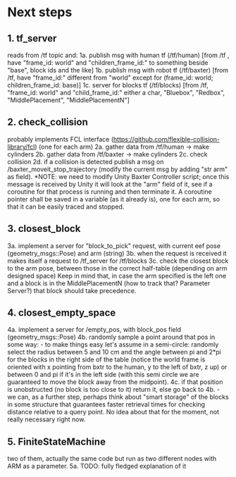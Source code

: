 
# Next steps

## 1. tf_server

reads from /tf topic and:
 1a. publish msg with human tf 	(/tf/human) [from /tf , have "frame_id: world" and "children_frame_id:" to something beside "base", block ids and the like]
 1b. publish msg with robot tf 	(/tf/baxter) [from /tf, have "frame_id:" different from "world" except for (frame_id: world; children_frame_id: base)]
 1c. server for blocks tf 		(/tf/blocks) [from /tf, "frame_id: world" and "child_frame_id:" either a char, "Bluebox", "Redbox", "MiddlePlacement", "MiddlePlacementN"]

## 2. check_collision

probably implements FCL interface (https://github.com/flexible-collision-library/fcl) (one for each arm)
 2a. gather data from /tf/human -> make cylinders
 2b. gather data from /tf/baxter -> make cylinders
 2c. check collision
 2d. if a collision is detected publish a msg on /baxter_moveit_stop_trajectory (modify the current msg by adding "str arm" as field).
	*NOTE: we need to modify Unity Baxter Controller script; once this message is received by Unity it will look at the "arm" field 
	of it, see if a coroutine for that process is running and then terminate it. A coroutine pointer shall be saved in a variable (as it
	already is), one for each arm, so that it can be easily traced and stopped.

## 3. closest_block

 3a. implement a server for "block_to_pick" request, with current eef pose (geometry_msgs::Pose) and arm (string)
 3b. when the request is received it makes itself a request to /tf_server for /tf/blocks
 3c. check the closest block to the arm pose, between those in the correct half-table (depending on arm designed space)
		Keep in mind that, in case the arm specified is the left one and a block is in the MiddlePlacementN (how to track that? Parameter Server?)
		that block should take precedence.

## 4. closest_empty_space

 4a. implement a server for /empty_pos, with block_pos field (geometry_msgs::Pose)
 4b. randomly sample a point around that pos in some way:
	- to make things easy let's assume in a semi-circle: randomly select the radius between 5 and 10 cm and the angle between pi and 2*pi for
	the blocks in the right side of the table (notice the world frame is oriented with x pointing from bxtr to the human, y to the left of bxtr, z up)
	or between 0 and pi if it's in the left side (with this semi circle we are guaranteed to move the block away from the midpoint).
 4c. if that position is unobstructed (no block is too close to it) return it, else go back to 4b.
	- we can, as a further step, perhaps think about "smart storage" of the blocks in some structure that guarantees faster retrieval times for
	checking distance relative to a query point. No idea about that for the moment, not really necessary right now.
	
## 5. FiniteStateMachine

two of them, actually the same code but run as two different nodes with ARM as a parameter.
 5a. TODO: fully fledged explanation of it
